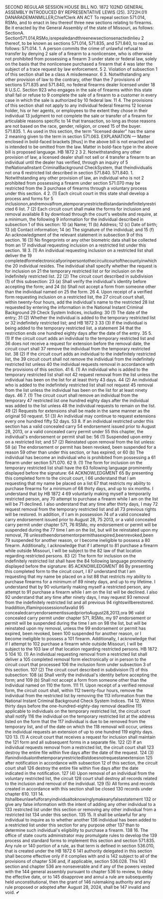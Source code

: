 SECOND REGULAR SESSION
HOUSE BILL NO. 1872
102ND GENERAL ASSEMBLY
INTRODUCED BY REPRESENTATIVE LEWIS (25).
3722H.01I DANARADEMANMILLER,ChiefClerk
AN ACT
To repeal section 571.014, RSMo, and to enact in lieu thereof three new sections relating to
firearms.
Be it enacted by the General Assembly of the state of Missouri, as follows:
SectionA. Section571.014,RSMo,isrepealedandthreenewsectionsenactedinlieu
2 thereof, to be known as sections 571.014, 571.835, and 571.840, to read as follows:
571.014. 1. A person commits the crime of unlawful refusal to transfer by denying
2 sale of a firearm to a nonlicensee, who is otherwise not prohibited from possessing a firearm
3 under state or federal law, solely on the basis that the nonlicensee purchased a firearm that
4 was later the subject of a trace request by law enforcement.
5 2. Violation of subsection 1 of this section shall be a class A misdemeanor.
6 3. Notwithstanding any other provision of law to the contrary, other than the
7 provisions of sections 571.835 and 571.840, no federal firearms dealer licensed under 18
8 U.S.C. Section 923 who engages in the sale of firearms within this state shall fail or refuse to
9 complete the sale of a firearm to a customer in every case in which the sale is authorized by
10 federal law.
11 4. The provisions of this section shall not apply to any individual federal firearms
12 license holder, his or her agents, or employees to the extent they chose in their individual
13 judgment to not complete the sale or transfer of a firearm for articulable reasons specific to
14 that transaction, so long as those reasons are not based on the race, gender, religion, or creed
15 of the buyer.
571.835. 1. As used in this section, the term "licensed dealer" has the same
2 meaning given to the term in section 571.063.
EXPLANATION — Matter enclosed in bold-faced brackets [thus] in the above bill is not enacted and is
intended to be omitted from the law. Matter in bold-face type in the above bill is proposed language.
HB 1872 2
3 2. Notwithstanding any other provision of law, a licensed dealer shall not sell or
4 transfer a firearm to an individual until the dealer has verified, through an inquiry of
5 theNationalInstant CriminalBackground CheckSystem, that theindividualis not ona
6 restricted list described in section 571.840.
571.840. 1. Notwithstanding any other provision of law, an individual who is not
2 prohibited from possessing a firearm under section 571.070 may be restricted from the
3 purchase of firearms through a voluntary process under this section.
4 2. (1) Each circuit court in this state shall develop a process and forms for
5 inclusionon,andremovalfrom,atemporaryrestrictedlistandanindefinitelyrestricted
6 list.
7 (2) Each circuit court shall make the forms for inclusion and removal available
8 by download through the court's website and require, at a minimum, the following
9 information for the individual described in subsection 1 of this section:
10 (a) Name;
11 (b) Address;
12 (c) Date of birth;
13 (d) Contact information;
14 (e) The signature of the individual; and
15 (f) An acknowledgment of the relevant statement in subsection 9 of this section.
16 (3) No fingerprints or any other biometric data shall be collected from an
17 individual requesting inclusion on a restricted list under this section.
18 3. (1) An individual requesting inclusion on a restricted list shall deliver the
19 completedformelectronicallyorinpersontothecircuitcourtofthecountyinwhichthe
20 individual resides. The individual shall specify whether the request is for inclusion on
21 the temporary restricted list or for inclusion on the indefinitely restricted list.
22 (2) The circuit court described in subdivision (1) of this subsection:
23 (a) Shall verify the individual's identity before accepting the form; and
24 (b) Shall not accept a form from someone other than the individual named on
25 the form.
26 4. Upon receipt of a verified form requesting inclusion on a restricted list, the
27 circuit court shall, within twenty-four hours, add the individual's name to the restricted
28 list requested by entering the information in the National Instant Criminal Background
29 Check System Indices, including:
30 (1) The date of the entry;
31 (2) Whether the individual is added to the temporary restricted list or
32 indefinitely restricted list; and
HB 1872 3
33 (3) If the individual is being added to the temporary restricted list, a statement
34 that the restriction ends one hundred eighty days after the date of the entry.
35 5. (1) If the circuit court adds an individual to the temporary restricted list and
36 does not receive a request for extension before the removal date, the circuit court shall
37 remove the individual from the temporary restricted list.
38 (2) If the circuit court adds an individual to the indefinitely restricted list, the
39 circuit court shall not remove the individual from the indefinitely restricted list unless
40 the individual requests removal in accordance with the provisions of this section.
41 6. (1) An individual who is added to the temporary restricted list shall not
42 request removal from the list unless the individual has been on the list for at least thirty
43 days.
44 (2) An individual who is added to the indefinitely restricted list shall not request
45 removal from the list unless the individual has been on the list for at least ninety days.
46 7. (1) The circuit court shall remove an individual from the temporary
47 restricted list one hundred eighty days after the individual was added to the list unless
48 the individual requests to remain on the list.
49 (2) Requests for extensions shall be made in the same manner as the original
50 request.
51 (3) An individual may continue to request extensions every one hundred fifty
52 days.
53 8. If an individual restricted under this section has a valid concealed carry
54 endorsement issued prior to August 28, 2013, or a valid concealed carry permit under
55 this chapter, the individual's endorsement or permit shall be:
56 (1) Suspended upon entry on a restricted list; and
57 (2) Reinstated upon removal from the list unless:
58 (a) The endorsement or permit has been revoked, been suspended for a reason
59 other than under this section, or has expired; or
60 (b) The individual has become an individual who is prohibited from possessing a
61 firearm under section 571.070.
62 9. (1) The form for inclusion on the temporary restricted list shall have the
63 following language prominently displayed before the signature:
64 ACKNOWLEDGMENT
65 By presenting this completed form to the circuit court, I
66 understand that I am requesting that my name be placed on a list
67 that restricts my ability to purchase firearms for a minimum of
68 thirty days, and up to six months. I understand that by
HB 1872 4
69 voluntarily making myself a temporarily restricted person, any
70 attempt to purchase a firearm while I am on the list will be
71 declined. I also understand that any time after thirty days, I may
72 request removal from the temporary restricted list and all
73 previous rights will be restored. In addition, if I am in possession
74 of a valid concealed carry endorsement issued prior to August 28,
75 2013, or a valid concealed carry permit under chapter 571,
76 RSMo, my endorsement or permit will be suspended during the
77 time I am on the list, but will be reinstated upon my removal,
78 unlesstheendorsementorpermithasexpired,beenrevoked,been
79 suspended for another reason, or I become ineligible to possess a
80 firearm. Additionally, I acknowledge that if I attempt to
81 purchase a firearm while outside Missouri, I will be subject to the
82 law of that location regarding restricted persons.
83 (2) The form for inclusion on the indefinitely restricted list shall have the
84 following language prominently displayed before the signature:
85 ACKNOWLEDGMENT
86 By presenting this completed form to the circuit court, I
87 understand that I am requesting that my name be placed on a list
88 that restricts my ability to purchase firearms for a minimum of
89 ninety days, and up to my lifetime. I understand that by
90 voluntarily making myself a restricted person, any attempt to
91 purchase a firearm while I am on the list will be declined. I also
92 understand that any time after ninety days, I may request
93 removal from the indefinitely restricted list and all previous
94 rightswillberestored. Inaddition,ifIaminpossessionofavalid
95 concealedcarryendorsementissuedpriortoAugust28,2013,ora
96 valid concealed carry permit under chapter 571, RSMo, my
97 endorsement or permit will be suspended during the time I am on
98 the list, but will be reinstated upon my removal, unless the
99 endorsement or permit has expired, been revoked, been
100 suspended for another reason, or I become ineligible to possess a
101 firearm. Additionally, I acknowledge that if I attempt to
102 purchase a firearm while outside Missouri, I will be subject to the
103 law of that location regarding restricted persons.
HB 1872 5
104 10. (1) An individual requesting removal from a restricted list shall deliver a
105 completed removal form electronically or in person to the circuit court that processed
106 the inclusion form under subsection 3 of this section.
107 (2) The circuit court described in subdivision (1) of this subsection:
108 (a) Shall verify the individual's identity before accepting the form; and
109 (b) Shall not accept a form from someone other than the individual named on
110 the form.
111 11. Upon receipt of a verified removal form, the circuit court shall, within
112 twenty-four hours, remove the individual from the restricted list by removing the
113 information from the National Instant Criminal Background Check System Indices.
114 12. Within thirty days before the one-hundred-eighty-day removal deadline
115 applicable to individuals on the temporary restricted list, the circuit court shall notify
116 the individual on the temporary restricted list at the address listed on the form that the
117 individual is due to be removed from the temporary list, and of the date on which the
118 removal will occur, unless the individual requests an extension of up to one hundred
119 eighty days.
120 13. (1) A circuit court that receives a request for inclusion shall maintain the
121 form and all subsequent forms in a separate file.
122 (2) If an individual requests removal from a restricted list, the circuit court shall
123 destroy the entire file within five days after the date of the request.
124 (3) Ifanindividualonthetemporaryrestrictedlistdoesnotrequestanextension
125 after notification in accordance with subsection 12 of this section, the circuit court shall
126 destroy the entire file within five days after the date indicated in the notification.
127 (4) Upon removal of an individual from the voluntary restricted list, the circuit
128 court shall destroy all records related to the inclusion and removal of the individual.
129 (5) All forms and records created in accordance with this section shall be closed
130 records under chapter 610.
131 14. Itshallbeunlawfulforanyindividualtoknowinglymakeanyfalsestatement
132 or give any false information with the intent of adding any other individual to a
133 restricted list under this section or removing any other individual from a restricted list
134 under this section.
135 15. It shall be unlawful for any individual to inquire as to whether another
136 individual has been added to a restricted list under this section for any purpose other
137 than to determine such individual's eligibility to purchase a firearm.
138 16. The office of state courts administrator may promulgate rules to develop the
139 process and standard forms to implement this section and section 571.835. Any rule or
140 portion of a rule, as that term is defined in section 536.010, that is created under the
HB 1872 6
141 authority delegated in this section shall become effective only if it complies with and is
142 subject to all of the provisions of chapter 536 and, if applicable, section 536.028. This
143 section and chapter 536 are nonseverable and if any of the powers vested with the
144 general assembly pursuant to chapter 536 to review, to delay the effective date, or to
145 disapprove and annul a rule are subsequently held unconstitutional, then the grant of
146 rulemaking authority and any rule proposed or adopted after August 28, 2024, shall be
147 invalid and void.
✔